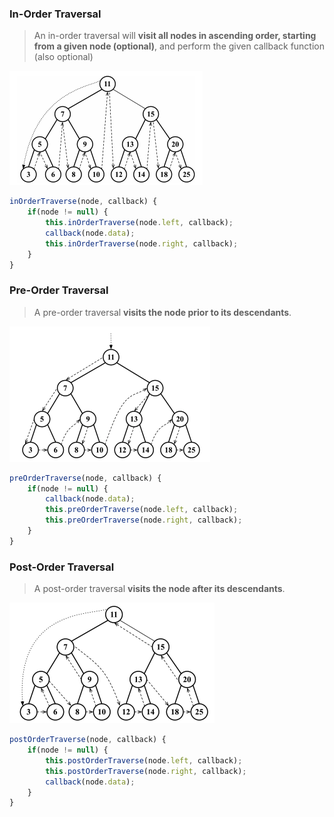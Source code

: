 ### In-Order Traversal
> An in-order traversal will **visit all nodes in ascending order, starting from a given node (optional)**, and perform the given callback function (also optional)

![](./in-order.png)
```js
inOrderTraverse(node, callback) {
    if(node != null) {
        this.inOrderTraverse(node.left, callback);
        callback(node.data);
        this.inOrderTraverse(node.right, callback);
    }
}
```

### Pre-Order Traversal
> A pre-order traversal **visits the node prior to its descendants**.

![](./pre-order.png)
```js
preOrderTraverse(node, callback) {
    if(node != null) {
        callback(node.data);
        this.preOrderTraverse(node.left, callback);
        this.preOrderTraverse(node.right, callback);
    }
}
```

### Post-Order Traversal
> A post-order traversal **visits the node after its descendants**.

![](./post-order.png)
```js
postOrderTraverse(node, callback) {
    if(node != null) {
        this.postOrderTraverse(node.left, callback);
        this.postOrderTraverse(node.right, callback);
        callback(node.data);
    }
}
```



